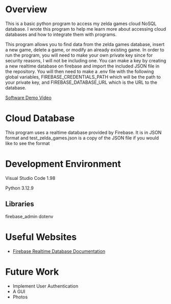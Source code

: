 # Overview

This is a basic python program to access my zelda games cloud NoSQL database. I wrote this program to help me learn more about accessing cloud databases and how to integrate them with programs.

This program allows you to find data from the zelda games database, insert a new game, delete a game, or modify an already existing game. In order to run the program, you will need to make your own private key since for security reasons, I will not be including one. You can make a key by creating a new realtime database on firebase and import the included JSON file in the repository. You will then need to make a .env file with the following global variables, FIREBASE_CREDENTIALS_PATH which will be the path to your private key, and FIREBASE_DATABASE_URL which is the URL to the database.

[Software Demo Video](http://youtube.link.goes.here)

# Cloud Database

This program uses a realtime database provided by Firebase. It is in JSON format and test_zelda_games.json is a copy of the JSON file if you would like to see the format

# Development Environment

Visual Studio Code 1.98

Python 3.12.9

## Libraries
firebase_admin
dotenv

# Useful Websites

- [Firebase Realtime Database Documentation](https://firebase.google.com/docs/database)

# Future Work

- Implement User Authentication
- A GUI
- Photos